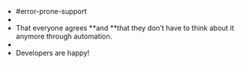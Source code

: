 - #error-prone-support
-
- That everyone agrees **and **that they don’t have to think about it anymore through automation.
-
- Developers are happy!